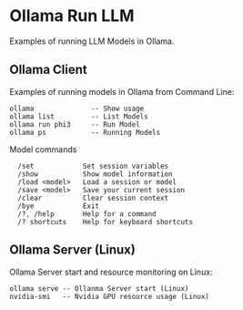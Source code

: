 # Ollama Run LLM
Examples of running LLM Models in Ollama.
## Ollama Client
Examples of running models in Ollama from Command Line:
```
ollama              -- Show usage
ollama list         -- List Models
ollama run phi3     -- Run Model
ollama ps           -- Running Models
```
Model commands
```
  /set            Set session variables
  /show           Show model information
  /load <model>   Load a session or model
  /save <model>   Save your current session
  /clear          Clear session context
  /bye            Exit
  /?, /help       Help for a command
  /? shortcuts    Help for keyboard shortcuts
```
## Ollama Server (Linux)
Ollama Server start and resource monitoring on Linux:
```
ollama serve -- Ollanma Server start (Linux)
nvidia-smi   -- Nvidia GPU resource usage (Linux)
```
